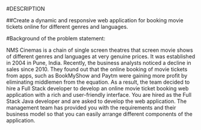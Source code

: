 #DESCRIPTION

##Create a dynamic and responsive web application for booking movie tickets online for different genres and languages.

#Background of the problem statement:


NMS Cinemas is a chain of single screen theatres that screen movie shows of different genres and languages at very genuine prices. It was established in 2004 in Pune, India. Recently, the business analysts noticed a decline in sales since 2010. They found out that the online booking of movie tickets from apps, such as BookMyShow and Paytm were gaining more profit by eliminating middlemen from the equation. As a result, the team decided to hire a Full Stack developer to develop an online movie ticket booking web application with a rich and user-friendly interface.
You are hired as the Full Stack Java developer and are asked to develop the web application. The management team has provided you with the requirements and their business model so that you can easily arrange different components of the application.
